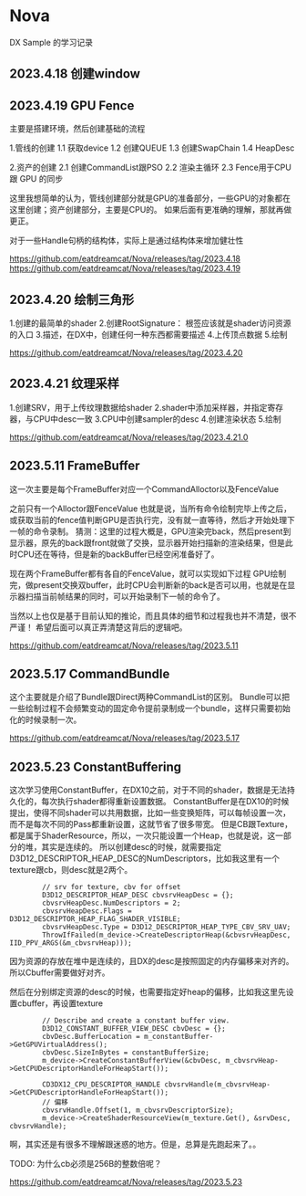 # Nova
DX Sample 的学习记录

## 2023.4.18 创建window 
## 2023.4.19 GPU Fence

主要是搭建环境，然后创建基础的流程

1.管线的创建
  1.1 获取device
  1.2 创建QUEUE
  1.3 创建SwapChain
  1.4 HeapDesc

2.资产的创建
  2.1 创建CommandList跟PSO
  2.2 渲染主循环
  2.3 Fence用于CPU 跟 GPU 的同步


这里我想简单的认为，管线创建部分就是GPU的准备部分，一些GPU的对象都在这里创建；资产创建部分，主要是CPU的。
如果后面有更准确的理解，那就再做更正。

对于一些Handle句柄的结构体，实际上是通过结构体来增加健壮性



https://github.com/eatdreamcat/Nova/releases/tag/2023.4.18
https://github.com/eatdreamcat/Nova/releases/tag/2023.4.19

## 2023.4.20 绘制三角形

1.创建的最简单的shader
2.创建RootSignature： 根签应该就是shader访问资源的入口
3.描述，在DX中，创建任何一种东西都需要描述
4.上传顶点数据
5.绘制


https://github.com/eatdreamcat/Nova/releases/tag/2023.4.20

## 2023.4.21 纹理采样

1.创建SRV，用于上传纹理数据给shader
2.shader中添加采样器，并指定寄存器，与CPU中desc一致
3.CPU中创建sampler的desc
4.创建渲染状态
5.绘制


https://github.com/eatdreamcat/Nova/releases/tag/2023.4.21.0

## 2023.5.11 FrameBuffer

这一次主要是每个FrameBuffer对应一个CommandAlloctor以及FenceValue

之前只有一个Alloctor跟FenceValue
也就是说，当所有命令绘制完毕上传之后，或获取当前的fence值判断GPU是否执行完，没有就一直等待，然后才开始处理下一帧的命令录制。
猜测：这里的过程大概是，GPU渲染完back，然后present到显示器，原先的back跟front就做了交换，显示器开始扫描新的渲染结果，但是此时CPU还在等待，但是新的backBuffer已经空闲准备好了。


现在两个FrameBuffer都有各自的FenceValue，就可以实现如下过程
GPU绘制完，做present交换双buffer，此时CPU会判断新的back是否可以用，也就是在显示器扫描当前帧结果的同时，可以开始录制下一帧的命令了。

当然以上也仅是基于目前认知的推论，而且具体的细节和过程我也并不清楚，很不严谨！
希望后面可以真正弄清楚这背后的逻辑吧。


https://github.com/eatdreamcat/Nova/releases/tag/2023.5.11


## 2023.5.17 CommandBundle

这个主要就是介绍了Bundle跟Direct两种CommandList的区别。
Bundle可以把一些绘制过程不会频繁变动的固定命令提前录制成一个bundle，这样只需要初始化的时候录制一次。

https://github.com/eatdreamcat/Nova/releases/tag/2023.5.17


## 2023.5.23 ConstantBuffering

这次学习使用ConstantBuffer，在DX10之前，对于不同的shader，数据是无法持久化的，每次执行shader都得重新设置数据。
ConstantBuffer是在DX10的时候提出，使得不同shader可以共用数据，比如一些变换矩阵，可以每帧设置一次，而不是每次不同的Pass都重新设置，这就节省了很多带宽。
但是CB跟Texture，都是属于ShaderResource，所以，一次只能设置一个Heap，也就是说，这一部分的堆，其实是连续的。
所以创建desc的时候，就需要指定D3D12_DESCRIPTOR_HEAP_DESC的NumDescriptors，比如我这里有一个texture跟cb，则desc就是2两个。
```
        // srv for texture, cbv for offset
        D3D12_DESCRIPTOR_HEAP_DESC cbvsrvHeapDesc = {};
        cbvsrvHeapDesc.NumDescriptors = 2;
        cbvsrvHeapDesc.Flags = D3D12_DESCRIPTOR_HEAP_FLAG_SHADER_VISIBLE;
        cbvsrvHeapDesc.Type = D3D12_DESCRIPTOR_HEAP_TYPE_CBV_SRV_UAV;
        ThrowIfFailed(m_device->CreateDescriptorHeap(&cbvsrvHeapDesc, IID_PPV_ARGS(&m_cbvsrvHeap)));
```
因为资源的存放在堆中是连续的，且DX的desc是按照固定的内存偏移来对齐的。所以Cbuffer需要做好对齐。

然后在分别绑定资源的desc的时候，也需要指定好heap的偏移，比如我这里先设置cbuffer，再设置texture
```
        // Describe and create a constant buffer view.
        D3D12_CONSTANT_BUFFER_VIEW_DESC cbvDesc = {};
        cbvDesc.BufferLocation = m_constantBuffer->GetGPUVirtualAddress();
        cbvDesc.SizeInBytes = constantBufferSize;
        m_device->CreateConstantBufferView(&cbvDesc, m_cbvsrvHeap->GetCPUDescriptorHandleForHeapStart());
       
        CD3DX12_CPU_DESCRIPTOR_HANDLE cbvsrvHandle(m_cbvsrvHeap->GetCPUDescriptorHandleForHeapStart());
        // 偏移
        cbvsrvHandle.Offset(1, m_cbvsrvDescriptorSize);
        m_device->CreateShaderResourceView(m_texture.Get(), &srvDesc, cbvsrvHandle);
```

啊，其实还是有很多不理解跟迷惑的地方。但是，总算是先跑起来了。。

TODO:
为什么cb必须是256B的整数倍呢？

https://github.com/eatdreamcat/Nova/releases/tag/2023.5.23